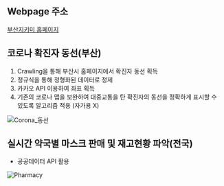 ## Webpage 주소

[부산지키미 홈페이지](http://www.busanjikimi.com)

## 코로나 확진자 동선(부산)

1. Crawling을 통해 부산시 홈페이지에서 확진자 동선 획득
2. 정규식을 통해 정형화된 데이터로 정제
3. 카카오 API 이용하여 좌표 획득
4. 기존의 코로나 맵을 보완하여 대중교통을 탄 확진자의 동선을 정확하게 표시할 수 있도록 알고리즘 적용 (자가용 X)

![Corona_동선](https://user-images.githubusercontent.com/58922804/84990034-85161000-b17f-11ea-90a7-bad8aa40d30a.png)

## 실시간 약국별 마스크 판매 및 재고현황 파악(전국)

- 공공데이터 API 활용

![Pharmacy](https://user-images.githubusercontent.com/58922804/84990029-834c4c80-b17f-11ea-9264-71b954cf5f91.png)